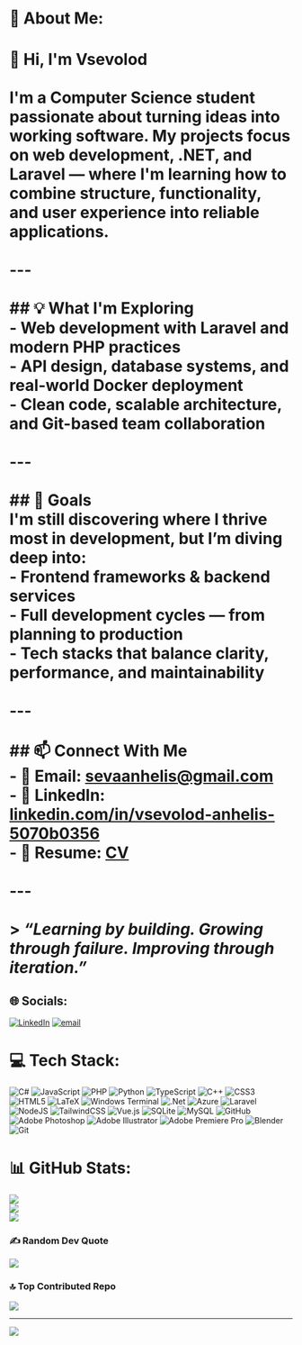 # 💫 About Me:
# 👋 Hi, I'm Vsevolod<br><br>I'm a Computer Science student passionate about turning ideas into working software. My projects focus on web development, .NET, and Laravel — where I'm learning how to combine structure, functionality, and user experience into reliable applications.<br><br>---<br><br>## 💡 What I'm Exploring<br>- Web development with Laravel and modern PHP practices  <br>- API design, database systems, and real-world Docker deployment  <br>- Clean code, scalable architecture, and Git-based team collaboration  <br><br>---<br><br>## 🎯 Goals<br>I'm still discovering where I thrive most in development, but I’m diving deep into:<br>- Frontend frameworks & backend services  <br>- Full development cycles — from planning to production  <br>- Tech stacks that balance clarity, performance, and maintainability  <br><br>---<br><br>## 📫 Connect With Me<br>- 📧 Email: sevaanhelis@gmail.com  <br>- 🔗 LinkedIn: [linkedin.com/in/vsevolod-anhelis-5070b0356](https://www.linkedin.com/in/vsevolod-anhelis-5070b0356/)  <br>- 📄 Resume: [CV](https://docs.google.com/document/d/1T5NYMuMVgyvUPgl23H-Q3m1YyWEkHHjssqxrvKG0ROU/edit?usp=sharing)  <br><br>---<br><br>> *“Learning by building. Growing through failure. Improving through iteration.”*<br>


## 🌐 Socials:
[![LinkedIn](https://img.shields.io/badge/LinkedIn-%230077B5.svg?logo=linkedin&logoColor=white)](https://linkedin.com/in/https://www.linkedin.com/in/vsevolod-anhelis-5070b0356/) [![email](https://img.shields.io/badge/Email-D14836?logo=gmail&logoColor=white)](mailto:sevaanhelis@gmail.com) 

# 💻 Tech Stack:
![C#](https://img.shields.io/badge/c%23-%23239120.svg?style=for-the-badge&logo=csharp&logoColor=white) ![JavaScript](https://img.shields.io/badge/javascript-%23323330.svg?style=for-the-badge&logo=javascript&logoColor=%23F7DF1E) ![PHP](https://img.shields.io/badge/php-%23777BB4.svg?style=for-the-badge&logo=php&logoColor=white) ![Python](https://img.shields.io/badge/python-3670A0?style=for-the-badge&logo=python&logoColor=ffdd54) ![TypeScript](https://img.shields.io/badge/typescript-%23007ACC.svg?style=for-the-badge&logo=typescript&logoColor=white) ![C++](https://img.shields.io/badge/c++-%2300599C.svg?style=for-the-badge&logo=c%2B%2B&logoColor=white) ![CSS3](https://img.shields.io/badge/css3-%231572B6.svg?style=for-the-badge&logo=css3&logoColor=white) ![HTML5](https://img.shields.io/badge/html5-%23E34F26.svg?style=for-the-badge&logo=html5&logoColor=white) ![LaTeX](https://img.shields.io/badge/latex-%23008080.svg?style=for-the-badge&logo=latex&logoColor=white) ![Windows Terminal](https://img.shields.io/badge/Windows%20Terminal-%234D4D4D.svg?style=for-the-badge&logo=windows-terminal&logoColor=white) ![.Net](https://img.shields.io/badge/.NET-5C2D91?style=for-the-badge&logo=.net&logoColor=white) ![Azure](https://img.shields.io/badge/azure-%230072C6.svg?style=for-the-badge&logo=microsoftazure&logoColor=white) ![Laravel](https://img.shields.io/badge/laravel-%23FF2D20.svg?style=for-the-badge&logo=laravel&logoColor=white) ![NodeJS](https://img.shields.io/badge/node.js-6DA55F?style=for-the-badge&logo=node.js&logoColor=white) ![TailwindCSS](https://img.shields.io/badge/tailwindcss-%2338B2AC.svg?style=for-the-badge&logo=tailwind-css&logoColor=white) ![Vue.js](https://img.shields.io/badge/vue.js-%2335495e.svg?style=for-the-badge&logo=vuedotjs&logoColor=%234FC08D) ![SQLite](https://img.shields.io/badge/sqlite-%2307405e.svg?style=for-the-badge&logo=sqlite&logoColor=white) ![MySQL](https://img.shields.io/badge/mysql-4479A1.svg?style=for-the-badge&logo=mysql&logoColor=white) ![GitHub](https://img.shields.io/badge/github-%23121011.svg?style=for-the-badge&logo=github&logoColor=white) ![Adobe Photoshop](https://img.shields.io/badge/adobe%20photoshop-%2331A8FF.svg?style=for-the-badge&logo=adobe%20photoshop&logoColor=white) ![Adobe Illustrator](https://img.shields.io/badge/adobe%20illustrator-%23FF9A00.svg?style=for-the-badge&logo=adobe%20illustrator&logoColor=white) ![Adobe Premiere Pro](https://img.shields.io/badge/Adobe%20Premiere%20Pro-9999FF.svg?style=for-the-badge&logo=Adobe%20Premiere%20Pro&logoColor=white) ![Blender](https://img.shields.io/badge/blender-%23F5792A.svg?style=for-the-badge&logo=blender&logoColor=white) ![Git](https://img.shields.io/badge/git-%23F05033.svg?style=for-the-badge&logo=git&logoColor=white)
# 📊 GitHub Stats:
![](https://github-readme-stats.vercel.app/api?username=vsevolodanhelis&theme=dark&hide_border=false&include_all_commits=false&count_private=false)<br/>
![](https://nirzak-streak-stats.vercel.app/?user=vsevolodanhelis&theme=dark&hide_border=false)<br/>
![](https://github-readme-stats.vercel.app/api/top-langs/?username=vsevolodanhelis&theme=dark&hide_border=false&include_all_commits=false&count_private=false&layout=compact)

### ✍️ Random Dev Quote
![](https://quotes-github-readme.vercel.app/api?type=horizontal&theme=radical)

### 🔝 Top Contributed Repo
![](https://github-contributor-stats.vercel.app/api?username=vsevolodanhelis&limit=5&theme=dark&combine_all_yearly_contributions=true)

---
[![](https://visitcount.itsvg.in/api?id=vsevolodanhelis&icon=8&color=12)](https://visitcount.itsvg.in)

<!-- Proudly created with GPRM ( https://gprm.itsvg.in ) -->
